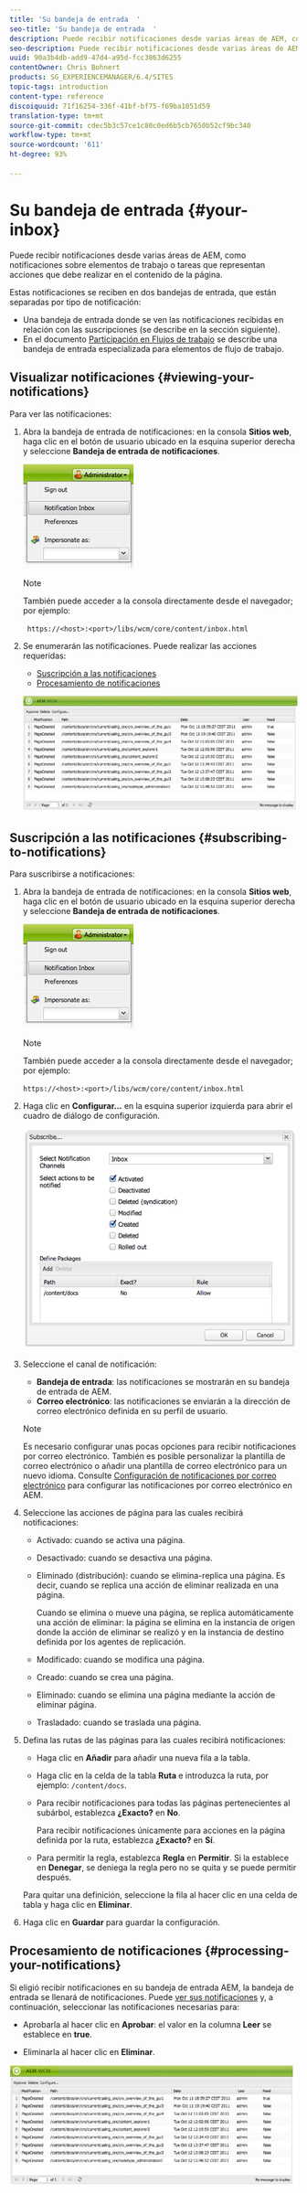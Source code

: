 ```yaml
---
title: 'Su bandeja de entrada  '
seo-title: 'Su bandeja de entrada  '
description: Puede recibir notificaciones desde varias áreas de AEM, como notificaciones sobre elementos de trabajo o tareas que representan acciones que debe realizar en el contenido de la página.
seo-description: Puede recibir notificaciones desde varias áreas de AEM, como notificaciones sobre elementos de trabajo o tareas que representan acciones que debe realizar en el contenido de la página.
uuid: 90a3b4db-add9-47d4-a95d-fcc3863d6255
contentOwner: Chris Bohnert
products: SG_EXPERIENCEMANAGER/6.4/SITES
topic-tags: introduction
content-type: reference
discoiquuid: 71f16254-336f-41bf-bf75-f69ba1051d59
translation-type: tm+mt
source-git-commit: cdec5b3c57ce1c80c0ed6b5cb7650b52cf9bc340
workflow-type: tm+mt
source-wordcount: '611'
ht-degree: 93%

---
```



# Su bandeja de entrada   {#your-inbox}

Puede recibir notificaciones desde varias áreas de AEM, como notificaciones sobre elementos de trabajo o tareas que representan acciones que debe realizar en el contenido de la página.

Estas notificaciones se reciben en dos bandejas de entrada, que están separadas por tipo de notificación:

* Una bandeja de entrada donde se ven las notificaciones recibidas en relación con las suscripciones (se describe en la sección siguiente).
* En el documento [Participación en Flujos de trabajo](/help/sites-classic-ui-authoring/classic-workflows-participating.md) se describe una bandeja de entrada especializada para elementos de flujo de trabajo.

## Visualizar notificaciones {#viewing-your-notifications}

Para ver las notificaciones:

1. Abra la bandeja de entrada de notificaciones: en la consola **Sitios web**, haga clic en el botón de usuario ubicado en la esquina superior derecha y seleccione **Bandeja de entrada de notificaciones**.

   ![screen_shot_2012-02-08at105226am](assets/screen_shot_2012-02-08at105226am.png)

   >[!NOTE]
   >
   >También puede acceder a la consola directamente desde el navegador; por ejemplo:
   >
   >` https://<host>:<port>/libs/wcm/core/content/inbox.html`

1. Se enumerarán las notificaciones. Puede realizar las acciones requeridas:

   * [Suscripción a las notificaciones](#subscribing-to-notifications)
   * [Procesamiento de notificaciones](#processing-your-notifications)

   ![chlimage_1-8](assets/chlimage_1-8.jpeg)

## Suscripción a las notificaciones {#subscribing-to-notifications}

Para suscribirse a notificaciones:

1. Abra la bandeja de entrada de notificaciones: en la consola **Sitios web**, haga clic en el botón de usuario ubicado en la esquina superior derecha y seleccione **Bandeja de entrada de notificaciones**.

   ![screen_shot_2012-02-08at105226am-1](assets/screen_shot_2012-02-08at105226am-1.png)

   >[!NOTE]
   >
   >También puede acceder a la consola directamente desde el navegador; por ejemplo:
   >
   >`https://<host>:<port>/libs/wcm/core/content/inbox.html`

1. Haga clic en **Configurar...** en la esquina superior izquierda para abrir el cuadro de diálogo de configuración.

   ![screen_shot_2012-02-08at111056am](assets/screen_shot_2012-02-08at111056am.png)

1. Seleccione el canal de notificación:

   * **Bandeja de entrada**: las notificaciones se mostrarán en su bandeja de entrada de AEM.
   * **Correo electrónico**: las notificaciones se enviarán a la dirección de correo electrónico definida en su perfil de usuario.

   >[!NOTE]
   >
   >Es necesario configurar unas pocas opciones para recibir notificaciones por correo electrónico. También es posible personalizar la plantilla de correo electrónico o añadir una plantilla de correo electrónico para un nuevo idioma. Consulte [Configuración de notificaciones por correo electrónico](/help/sites-administering/notification.md#configuringemailnotification) para configurar las notificaciones por correo electrónico en AEM.

1. Seleccione las acciones de página para las cuales recibirá notificaciones:

   * Activado: cuando se activa una página.
   * Desactivado: cuando se desactiva una página.
   * Eliminado (distribución): cuando se elimina-replica una página. Es decir, cuando se replica una acción de eliminar realizada en una página.

      Cuando se elimina o mueve una página, se replica automáticamente una acción de eliminar: la página se elimina en la instancia de origen donde la acción de eliminar se realizó y en la instancia de destino definida por los agentes de replicación.

   * Modificado: cuando se modifica una página.
   * Creado: cuando se crea una página.
   * Eliminado: cuando se elimina una página mediante la acción de eliminar página.
   * Trasladado: cuando se traslada una página.

1. Defina las rutas de las páginas para las cuales recibirá notificaciones:

   * Haga clic en **Añadir** para añadir una nueva fila a la tabla.
   * Haga clic en la celda de la tabla **Ruta** e introduzca la ruta, por ejemplo: `/content/docs`.
   * Para recibir notificaciones para todas las páginas pertenecientes al subárbol, establezca **¿Exacto?** en **No**.

      Para recibir notificaciones únicamente para acciones en la página definida por la ruta, establezca **¿Exacto?** en **Sí**.

   * Para permitir la regla, establezca **Regla** en **Permitir**. Si la establece en **Denegar**, se deniega la regla pero no se quita y se puede permitir después.

   Para quitar una definición, seleccione la fila al hacer clic en una celda de tabla y haga clic en **Eliminar**.

1. Haga clic en **Guardar** para guardar la configuración.

## Procesamiento de notificaciones {#processing-your-notifications}

Si eligió recibir notificaciones en su bandeja de entrada AEM, la bandeja de entrada se llenará de notificaciones. Puede [ver sus notificaciones](#viewing-your-notifications) y, a continuación, seleccionar las notificaciones necesarias para:

* Aprobarla al hacer clic en **Aprobar**: el valor en la columna **Leer** se establece en **true**.

* Eliminarla al hacer clic en **Eliminar**.

![chlimage_1-9](assets/chlimage_1-9.jpeg)

